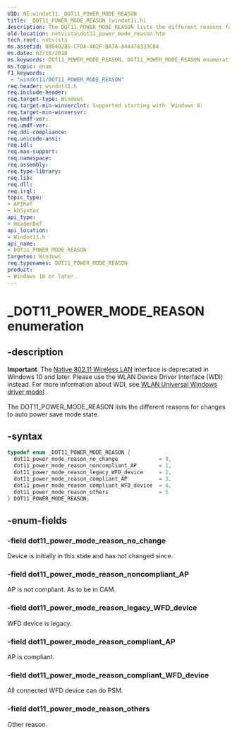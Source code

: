 ```yaml
---
UID: NE:windot11._DOT11_POWER_MODE_REASON
title: _DOT11_POWER_MODE_REASON (windot11.h)
description: The DOT11_POWER_MODE_REASON lists the different reasons for changes to auto power save mode state.
old-location: netvista\dot11_power_mode_reason.htm
tech.root: netvista
ms.assetid: 0B8402B5-CFDA-402F-BA7A-A44478333C04
ms.date: 02/16/2018
ms.keywords: DOT11_POWER_MODE_REASON, DOT11_POWER_MODE_REASON enumeration [Network Drivers Starting with Windows Vista], _DOT11_POWER_MODE_REASON, dot11_power_mode_reason_compliant_AP, dot11_power_mode_reason_compliant_WFD_device, dot11_power_mode_reason_legacy_WFD_device, dot11_power_mode_reason_no_change, dot11_power_mode_reason_noncompliant_AP, dot11_power_mode_reason_others, netvista.dot11_power_mode_reason, windot11/DOT11_POWER_MODE_REASON, windot11/dot11_power_mode_reason_compliant_AP, windot11/dot11_power_mode_reason_compliant_WFD_device, windot11/dot11_power_mode_reason_legacy_WFD_device, windot11/dot11_power_mode_reason_no_change, windot11/dot11_power_mode_reason_noncompliant_AP, windot11/dot11_power_mode_reason_others
ms.topic: enum
f1_keywords:
 - "windot11/DOT11_POWER_MODE_REASON"
req.header: windot11.h
req.include-header:
req.target-type: Windows
req.target-min-winverclnt: Supported starting with  Windows 8.
req.target-min-winversvr:
req.kmdf-ver:
req.umdf-ver:
req.ddi-compliance:
req.unicode-ansi:
req.idl:
req.max-support:
req.namespace:
req.assembly:
req.type-library:
req.lib:
req.dll:
req.irql:
topic_type:
- APIRef
- kbSyntax
api_type:
- HeaderDef
api_location:
- Windot11.h
api_name:
- DOT11_POWER_MODE_REASON
targetos: Windows
req.typenames: DOT11_POWER_MODE_REASON
product:
- Windows 10 or later.
---
```


# _DOT11_POWER_MODE_REASON enumeration


## -description


<div class="alert"><b>Important</b>  The <a href="https://docs.microsoft.com/previous-versions/windows/hardware/wireless/ff560689(v=vs.85)">Native 802.11 Wireless LAN</a> interface is deprecated in Windows 10 and later. Please use the WLAN Device Driver Interface (WDI) instead. For more information about WDI, see <a href="https://docs.microsoft.com/windows-hardware/drivers/network/wifi-universal-driver-model">WLAN Universal Windows driver model</a>.</div><div> </div>The DOT11_POWER_MODE_REASON lists the different reasons for changes to auto power save mode  state.


## -syntax


```cpp
typedef enum _DOT11_POWER_MODE_REASON {
  dot11_power_mode_reason_no_change             = 0,
  dot11_power_mode_reason_noncompliant_AP       = 1,
  dot11_power_mode_reason_legacy_WFD_device     = 2,
  dot11_power_mode_reason_compliant_AP          = 3,
  dot11_power_mode_reason_compliant_WFD_device  = 4,
  dot11_power_mode_reason_others                = 5
} DOT11_POWER_MODE_REASON;
```


## -enum-fields




### -field dot11_power_mode_reason_no_change

Device is initially in this state and has not changed since.


### -field dot11_power_mode_reason_noncompliant_AP

AP is not compliant. As to be in CAM.


### -field dot11_power_mode_reason_legacy_WFD_device

WFD device is legacy.


### -field dot11_power_mode_reason_compliant_AP

AP is compliant.


### -field dot11_power_mode_reason_compliant_WFD_device

All connected WFD device can do PSM.


### -field dot11_power_mode_reason_others

Other reason.


